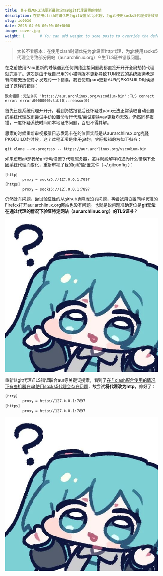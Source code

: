 ```yaml
---
title: 关于我AUR无法更新最终定位到git代理设置的事情
description: 在使用clash时请优先为git设置http代理，为git使用socks5代理会导致部分网站（aur.archlinux.org）产生TLS证书错误问题。
slug: id0030
date: 2025-04-06 00:00:00+0000
image: cover.jpg
weight: 1       # You can add weight to some posts to override the default sorting (date descending)
---
```


> 太长不看版本：在使用clash时请优先为git设置http代理，为git使用socks5代理会导致部分网站（aur.archlinux.org）产生TLS证书错误问题。

在之前使用Paru更新的时候遇到任何网络连接问题我都直接开开开全局劫持代理就完事了。这次是由于我自己用的小猫咪版本更新导致TUN模式的系统服务老是有问题无法使用才发现的一个错误，我在使用paru更新AUR的PKGBUILD时候爆出了这样的错误：

```
致命错误：无法访问 'https://aur.archlinux.org/vscodium-bin'：TLS connect error: error:00000000:lib(0)::reason(0)
```

首先还是系统代理开开开，看到仍然报错后还怀疑过paru无法正常读取自动设置的系统代理故而尝试手动设置命令行代理/尝试更换yay更新均无效。仍然同样报错，一度怀疑系统时间和本地证书问题，百思不得其解。

思索的时候重新审视报错日志发现卡在的位置实际是从aur.archlinux.org克隆PKGBUILD的时候，这个过程正常是使用git的，实际报错的为如下指令：

```
git clone --no-progress -- https://aur.archlinux.org/vscodium-bin
```

如果使用git那我给git手动设置了代理服务器，这样就能解释的通为什么错误不会因系统代理而变化，重新审视了我的git的配置文件（~/.gitconfig ）：

```
[http]
        proxy = socks5://127.0.0.1:7897
[https]
        proxy = socks5://127.0.0.1:7897

```

仍然没有问题，尝试验证性的从github克隆库没有问题，再尝试用设置同样代理的Firefox打开aur.archlinux.org网站也没有问题。也就是说问题准确定位是**git无法在通过代理的情况下验证特定网站（aur.archlinux.org）的TLS证书**？

![?](80a7c383d3c7a3fb47d28c89aad71f64_MD5.jpg)

重新以git代理\TLS错误联合aur等关键词搜索，看到了[在与clash配合使用的情况下有些机器在git使用socks5代理会存在问题](https://www.cnblogs.com/searchstar/p/18437537)，故尝试**将代理改为http**，修好了：

```
[http]
        proxy = http://127.0.0.1:7897
[https]
        proxy = http://127.0.0.1:7897

```

![?](80a7c383d3c7a3fb47d28c89aad71f64_MD5.jpg)
